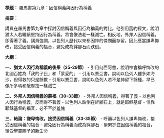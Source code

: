 **標題：** 羅馬書第九章：因信稱義與因行為稱義

**摘要：**

講員在羅馬書第九章中探討因信稱義與因行為稱義的對比。他引用舊約經文，說明猶太人若繼續堅持因行為稱義，將會像法老一樣滅亡。相反地，外邦人因信稱義，卻得著了義。講員強調，以色列人歷代以來都因神的憐憫而存留，因此應當謙卑悔改，接受因信稱義的福音，避免成為絆腳石而跌倒。

**大綱：**

**一、猶太人因行為稱義的後果（25-29節）**
    - 引用何西阿書，說明神會稱呼悔改的北國百姓為「我的子民」和「蒙愛的」
    - 引用以賽亞書，說明以色列人雖多如海沙，但得救的只是餘數
    - 引用以賽亞書，說明以色列人若不是神留下餘種，早已像所多瑪和蛾摩拉一樣滅亡

**二、外邦人因信稱義的蒙福（30-33節）**
    - 外邦人因信稱義，得著了義
    - 以色列人因行為稱義，反而得不著義
    - 以色列人跌倒在絆腳石上，就是耶穌基督
    - 信靠耶穌基督的福音，必不至於羞愧

**三、結論：謙卑悔改，接受因信稱義（33-35節）**
    - 呼籲以色列人謙卑悔改，接受因信稱義的福音
    - 避免因行為稱義而成為絆腳石
    - 緊緊抓住因信稱義的福音，領受聖靈賜予的新生命